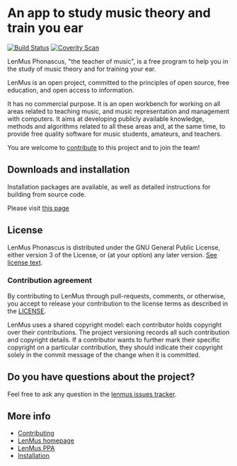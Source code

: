 # An app to study music theory and train you ear

[![Build Status](https://travis-ci.org/lenmus/lenmus.svg?branch=master)](https://travis-ci.org/lenmus/lenmus)
[![Coverity Scan](https://scan.coverity.com/projects/7992/badge.svg)](https://scan.coverity.com/projects/lenmus)


LenMus Phonascus, "the teacher of music", is a free program to help you
in the study of music theory and for training your ear.

LenMus is an open project, committed to the principles of
open source, free education, and open access to information.

It has no commercial
purpose. It is an open workbench for working on all areas related to teaching
music, and music representation and management with computers. It aims at
developing publicly available knowledge, methods and algorithms related to all
these areas and, at the same time, to provide free quality software for music
students, amateurs, and teachers.

You are welcome to [contribute](https://github.com/lenmus/lenmus/blob/master/CONTRIBUTING.md) to this project and to join the team!

## Downloads and installation

Installation packages are available, as well as detailed instructions for building from source code.

Please visit [this page](http://www.lenmus.org/en/phonascus/downloads)


## License
LenMus Phonascus is distributed under the GNU General Public License, either version 3 of the License, 
or (at your option) any later version. [See license text](https://www.gnu.org/licenses/gpl-3.0.en.html).


### Contribution agreement

By contributing to LenMus through pull-requests, comments,
or otherwise, you accept to release your contribution to the
license terms as described in the [LICENSE](https://github.com/lenmus/lenmus/blob/master/LICENSE).

LenMus uses a shared copyright model: each contributor holds copyright over
their contributions. The project versioning records all such
contribution and copyright details. If a contributor wants to further mark
their specific copyright on a particular contribution, they should indicate
their copyright solely in the commit message of the change when it is
committed.



## Do you have questions about the project?

Feel free to ask any question in the [lenmus issues tracker](https://github.com/lenmus/lenmus/issues).


## More info
* [Contributing](https://github.com/lenmus/lenmus/blob/master/CONTRIBUTING.md)
* [LenMus homepage](http://www.lenmus.org/)
* [LenMus PPA](https://launchpad.net/~lenmus-phonascus/+archive/ubuntu/ppa)
* [Installation](http://www.lenmus.org/en/phonascus/downloads)



